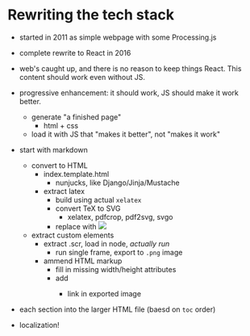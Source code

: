 # Rewriting the tech stack

- started in 2011 as simple webpage with some Processing.js
- complete rewrite to React in 2016
- web's caught up, and there is no reason to keep things React. This content should work even without JS.

- progressive enhancement: it should work, JS should make it work better.
    - generate "a finished page"
        - html + css
    - load it with JS that "makes it better", not "makes it work"

- start with markdown
    - convert to HTML
        - index.template.html
            - nunjucks, like Django/Jinja/Mustache
        - extract latex
            - build using actual `xelatex`
            - convert TeX to SVG
                - xelatex, pdfcrop, pdf2svg, svgo
            - replace with <img src="svg">
    - extract custom elements
        - extract .scr, load in node, _actually run_
            - run single frame, export to `.png` image
        - ammend HTML markup
            - fill in missing width/height attributes
            - add <fallback-image>
                - link in exported image
- each section into the larger HTML file (baesd on `toc` order)
- localization!
